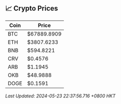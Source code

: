 ## 📈 Crypto Prices

| Coin | Price |
| ---- | ----- |
| BTC | $67889.8909 |
| ETH | $3807.6233 |
| BNB | $594.8221 |
| CRV | $0.4576 |
| ARB | $1.1945 |
| OKB | $48.9888 |
| DOGE | $0.1591 |

_Last Updated: 2024-05-23 22:37:56.716 +0800 HKT_